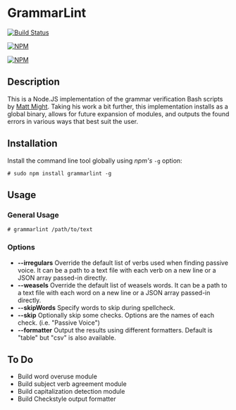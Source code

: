 # GrammarLint

[![Build Status](https://travis-ci.org/johnjones4/grammarlint.svg?branch=master)](https://travis-ci.org/johnjones4/grammarlint)

[![NPM](https://nodei.co/npm/grammarlint.png?downloads=true&downloadRank=true&stars=true)](https://nodei.co/npm/grammarlint/)

[![NPM](https://nodei.co/npm-dl/grammarlint.png)](https://nodei.co/npm/grammarlint/)

## Description

This is a Node.JS implementation of the grammar verification Bash scripts by [Matt Might](http://matt.might.net/articles/shell-scripts-for-passive-voice-weasel-words-duplicates/). Taking his work a bit further, this implementation installs as a global binary, allows for future expansion of modules, and outputs the found errors in various ways that best suit the user.

## Installation

Install the command line tool globally using *npm's* `-g` option:

```
# sudo npm install grammarlint -g
```

## Usage

### General Usage

```
# grammarlint /path/to/text
```

### Options

* **--irregulars** Override the default list of verbs used when finding passive voice. It can be a path to a text file with each verb on a new line or a JSON array passed-in directly.
* **--weasels** Override the default list of weasels words. It can be a path to a text file with each word on a new line or a JSON array passed-in directly.
* **--skipWords** Specify words to skip during spellcheck.
* **--skip** Optionally skip some checks. Options are the names of each check. (i.e. "Passive Voice")
* **--formatter** Output the results using different formatters. Default is "table" but "csv" is also available.

## To Do

* Build word overuse module
* Build subject verb agreement module
* Build capitalization detection module
* Build Checkstyle output formatter
